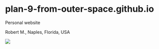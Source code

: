 # plan-9-from-outer-space.github.io
Personal website

Robert M., Naples, Florida, USA

![](https://i.gifer.com/embedded/download/4dh.gif)
